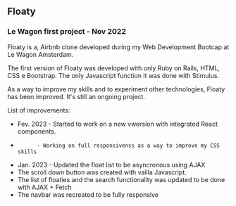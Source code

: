## Floaty 
### Le Wagon first project  - Nov 2022

Floaty is a, Airbnb clone developed during my Web Development Bootcap at Le Wagon Amsterdam. 

The first version of Floaty was developed with only Ruby on Rails, HTML, CSS e Bootstrap. The only Javascript function it was done with Stimulus.

As a way to improve my skills and to experiment other technologies, Floaty has been improved. It's still an ongoing project.

List of improvements:

- Fev. 2023 - Started to work on a new vwersion with integrated React components.
-           - Working on full responsivenss as a way to improve my CSS skills 
- Jan. 2023 - Updated the float list to be asyncronous using AJAX
- The scroll down button was created with vailla Javascript.
- The list of floaties and the search functionality was updated to be done with AJAX + Fetch
- The navbar was recreated to be fully responsive 

